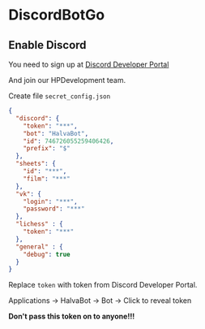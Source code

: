 # DiscordBotGo

## Enable Discord

You need to sign up at [Discord Developer Portal](https://discord.com/developers/applications)

And join our HPDevelopment team.

Create file `secret_config.json`

```json
{
  "discord": {
    "token": "***",
    "bot": "HalvaBot",
    "id": 746726055259406426,
    "prefix": "$"
  },
  "sheets": {
    "id": "***",
    "film": "***"
  },
  "vk": {
    "login": "***",
    "password": "***"
  },
  "lichess" : {
    "token": "***"
  },
  "general" : {
    "debug": true
  }
}
```
Replace `token` with token from Discord Developer Portal.

Applications -> HalvaBot -> Bot -> Click to reveal token

**Don't pass this token on to anyone!!!**
